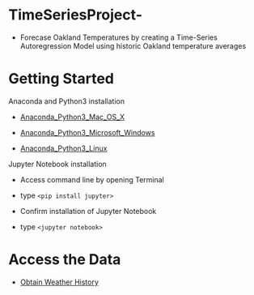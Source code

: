 # TimeSeriesProject-
- Forecase Oakland Temperatures by creating a Time-Series Autoregression Model using historic Oakland temperature averages
# Getting Started
Anaconda and Python3 installation

- [Anaconda_Python3_Mac_OS_X](https://www.anaconda.com/download/#macos)

- [Anaconda_Python3_Microsoft_Windows](https://www.anaconda.com/download/#macos)

- [Anaconda_Python3_Linux](https://www.anaconda.com/download/#macos)

Jupyter Notebook installation

- Access command line by opening Terminal

- type `<pip install jupyter>`

- Confirm installation of Jupyter Notebook 

- type `<jupyter notebook>`

# Access the Data

- [Obtain Weather History](https://www.wunderground.com/history/airport/KOAK/2013/12/5/CustomHistory.html?&reqdb.zip=&reqdb.magic=&reqdb.wmo=)


